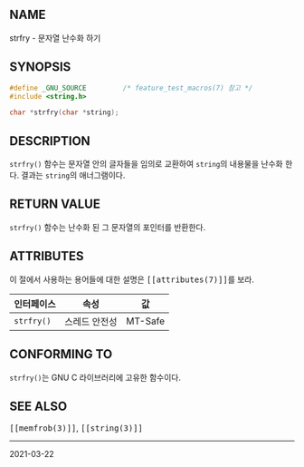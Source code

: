 ## NAME

strfry - 문자열 난수화 하기

## SYNOPSIS

```c
#define _GNU_SOURCE         /* feature_test_macros(7) 참고 */
#include <string.h>

char *strfry(char *string);
```

## DESCRIPTION

`strfry()` 함수는 문자열 안의 글자들을 임의로 교환하여 `string`의 내용물을 난수화 한다. 결과는 `string`의 애너그램이다.

## RETURN VALUE

`strfry()` 함수는 난수화 된 그 문자열의 포인터를 반환한다.

## ATTRIBUTES

이 절에서 사용하는 용어들에 대한 설명은 <tt>[[attributes(7)]]</tt>를 보라.

| 인터페이스 | 속성 | 값 |
| --- | --- | --- |
| `strfry()` | 스레드 안전성 | MT-Safe |

## CONFORMING TO

`strfry()`는 GNU C 라이브러리에 고유한 함수이다.

## SEE ALSO

<tt>[[memfrob(3)]]</tt>, <tt>[[string(3)]]</tt>

----

2021-03-22
